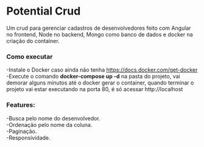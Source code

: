 # Potential Crud
Um crud para gerenciar cadastros de desenvolvedores feito com Angular no frontend, Node no backend, Mongo como banco de dados e docker na criação do container.

### Como executar
-Instale o Docker caso ainda não tenha https://docs.docker.com/get-docker
<br>-Execute o comando <b>docker-compose up -d</b> na pasta do projeto, vai demorar alguns minutos até o docker gerar o container, quando terminar o projeto vai estar executando na porta 80, é só acessar http://localhost

### Features:
-Busca pelo nome do desenvolvedor.
<br>-Ordenação pelo nome da coluna.
<br>-Paginação.
<br>-Responsividade.
